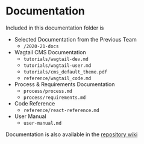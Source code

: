 # Documentation

Included in this documentation folder is 
- Selected Documentation from the Previous Team 
    - `/2020-21-docs`
- Wagtail CMS Documentation
    - `tutorials/wagtail-dev.md`
    - `tutorials/wagtail-user.md`
    - `tutorials/cms_default_theme.pdf`
    - `reference/wagtail_code.md`
- Process & Requirements Documentation
    - `process/process.md`
    - `process/requirements.md`
- Code Reference
    - `reference/react-reference.md`
- User Manual
    - `user-manual.md`



Documentation is also available in the [repository wiki](https://github.com/cseseniordesign/rna-nanostructures/wiki)
